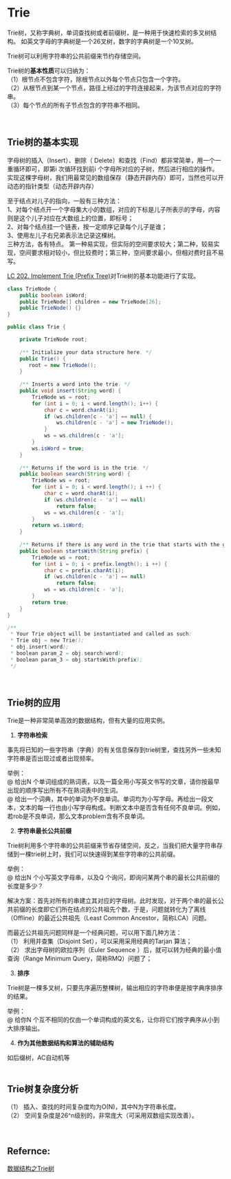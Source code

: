 # Trie

Trie树，又称字典树，单词查找树或者前缀树，是一种用于快速检索的多叉树结构。
如英文字母的字典树是一个26叉树，数字的字典树是一个10叉树。

Trie树可以利用字符串的公共前缀来节约存储空间。

Trie树的**基本性质**可以归纳为：<br>
（1）根节点不包含字符，除根节点以外每个节点只包含一个字符。<br>
（2）从根节点到某一个节点，路径上经过的字符连接起来，为该节点对应的字符串。<br>
（3）每个节点的所有子节点包含的字符串不相同。

<br>

## Trie树的基本实现

字母树的插入（Insert）、删除（ Delete）和查找（Find）都非常简单，用一个一重循环即可，即第i 次循环找到前i 个字母所对应的子树，然后进行相应的操作。实现这棵字母树，我们用最常见的数组保存（静态开辟内存）即可，当然也可以开动态的指针类型（动态开辟内存）<br>

至于结点对儿子的指向，一般有三种方法：<br>
1、对每个结点开一个字母集大小的数组，对应的下标是儿子所表示的字母，内容则是这个儿子对应在大数组上的位置，即标号；<br>
2、对每个结点挂一个链表，按一定顺序记录每个儿子是谁；<br>
3、使用左儿子右兄弟表示法记录这棵树。<br>
三种方法，各有特点。
第一种易实现，但实际的空间要求较大；第二种，较易实现，空间要求相对较小，但比较费时；第三种，空间要求最小，但相对费时且不易写。

[LC 202. Implement Trie (Prefix Tree)](https://github.com/Zingg7/LeetCode/blob/master/208.%20Implement%20Trie%20(Prefix%20Tree).md)对Trie树的基本功能进行了实现。

```java
class TrieNode {
    public boolean isWord;
    public TrieNode[] children = new TrieNode[26];
    public TrieNode() {}
}

public class Trie {

    private TrieNode root;
    
    /** Initialize your data structure here. */
    public Trie() {
       root = new TrieNode(); 
    }
    
    /** Inserts a word into the trie. */
    public void insert(String word) {
        TrieNode ws = root;
        for (int i = 0; i < word.length(); i++) {
            char c = word.charAt(i);
            if (ws.children[c - 'a'] == null) {
                ws.children[c - 'a'] = new TrieNode();
            } 
            ws = ws.children[c - 'a'];
        }
        ws.isWord = true;
    }
    
    /** Returns if the word is in the trie. */
    public boolean search(String word) {
        TrieNode ws = root;
        for (int i = 0; i < word.length(); i ++) {
            char c = word.charAt(i);
            if (ws.children[c - 'a'] == null) 
                return false;
            ws = ws.children[c - 'a'];
        }
        return ws.isWord;
    }
    
    /** Returns if there is any word in the trie that starts with the given prefix. */
    public boolean startsWith(String prefix) {
        TrieNode ws = root;
        for (int i = 0; i < prefix.length(); i ++) {
            char c = prefix.charAt(i);
            if (ws.children[c - 'a'] == null) 
                return false;
            ws = ws.children[c - 'a'];
        }
        return true;
    }
}

/**
 * Your Trie object will be instantiated and called as such:
 * Trie obj = new Trie();
 * obj.insert(word);
 * boolean param_2 = obj.search(word);
 * boolean param_3 = obj.startsWith(prefix);
 */
 ```

<br>

## Trie树的应用

Trie是一种非常简单高效的数据结构，但有大量的应用实例。

1. **字符串检索**

事先将已知的一些字符串（字典）的有关信息保存到trie树里，查找另外一些未知字符串是否出现过或者出现频率。

举例：<br>
@  给出N 个单词组成的熟词表，以及一篇全用小写英文书写的文章，请你按最早出现的顺序写出所有不在熟词表中的生词。<br>
@  给出一个词典，其中的单词为不良单词。单词均为小写字母。再给出一段文本，文本的每一行也由小写字母构成。判断文本中是否含有任何不良单词。例如，若rob是不良单词，那么文本problem含有不良单词。

2. **字符串最长公共前缀**

Trie树利用多个字符串的公共前缀来节省存储空间，反之，当我们把大量字符串存储到一棵trie树上时，我们可以快速得到某些字符串的公共前缀。

举例：<br>
@ 给出N 个小写英文字母串，以及Q 个询问，即询问某两个串的最长公共前缀的长度是多少？

解决方案：首先对所有的串建立其对应的字母树。此时发现，对于两个串的最长公共前缀的长度即它们所在结点的公共祖先个数，于是，问题就转化为了离线（Offline）的最近公共祖先（Least Common Ancestor，简称LCA）问题。

而最近公共祖先问题同样是一个经典问题，可以用下面几种方法：<br>
（1） 利用并查集（Disjoint Set），可以采用采用经典的Tarjan 算法；<br>
（2） 求出字母树的欧拉序列（Euler Sequence ）后，就可以转为经典的最小值查询（Range Minimum Query，简称RMQ）问题了；


3. **排序**

Trie树是一棵多叉树，只要先序遍历整棵树，输出相应的字符串便是按字典序排序的结果。

举例：<br>
@ 给你N 个互不相同的仅由一个单词构成的英文名，让你将它们按字典序从小到大排序输出。

4. **作为其他数据结构和算法的辅助结构**

如后缀树，AC自动机等
<br>
<br>

##  Trie树复杂度分析

（1） 插入、查找的时间复杂度均为O(N)，其中N为字符串长度。<br>
（2） 空间复杂度是26^n级别的，非常庞大（可采用双数组实现改善）。

<br>

## Refernce:

[数据结构之Trie树](http://dongxicheng.org/structure/trietree/)<br>
